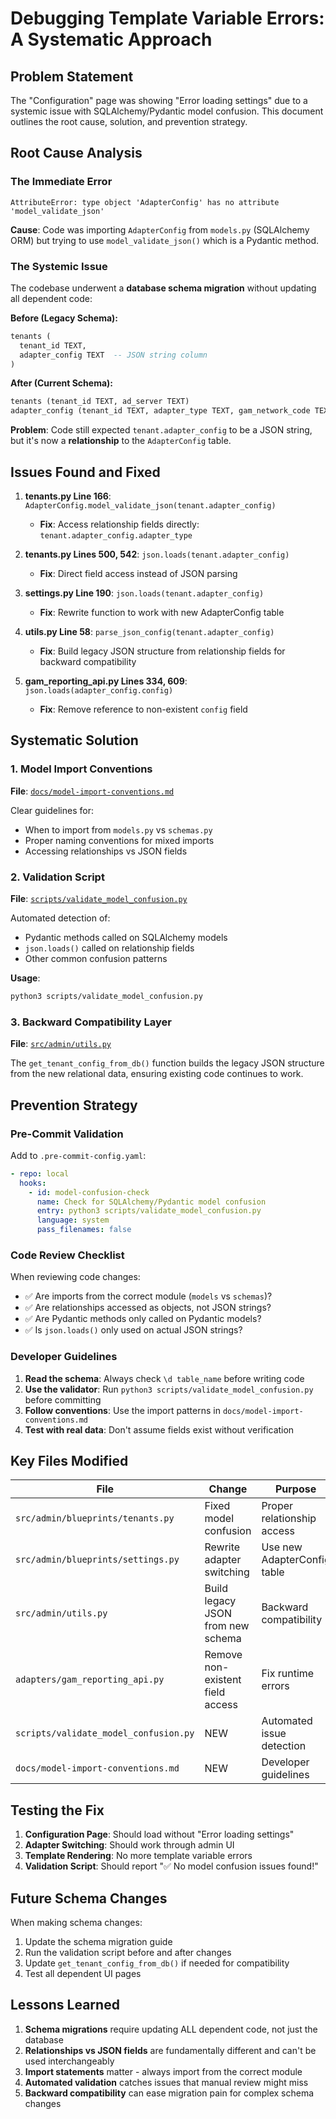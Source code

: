 # Debugging Template Variable Errors: A Systematic Approach

## Problem Statement

The "Configuration" page was showing "Error loading settings" due to a systemic issue with SQLAlchemy/Pydantic model confusion. This document outlines the root cause, solution, and prevention strategy.

## Root Cause Analysis

### The Immediate Error
```
AttributeError: type object 'AdapterConfig' has no attribute 'model_validate_json'
```

**Cause**: Code was importing `AdapterConfig` from `models.py` (SQLAlchemy ORM) but trying to use `model_validate_json()` which is a Pydantic method.

### The Systemic Issue

The codebase underwent a **database schema migration** without updating all dependent code:

**Before (Legacy Schema):**
```sql
tenants (
  tenant_id TEXT,
  adapter_config TEXT  -- JSON string column
)
```

**After (Current Schema):**
```sql
tenants (tenant_id TEXT, ad_server TEXT)
adapter_config (tenant_id TEXT, adapter_type TEXT, gam_network_code TEXT, ...)
```

**Problem**: Code still expected `tenant.adapter_config` to be a JSON string, but it's now a **relationship** to the `AdapterConfig` table.

## Issues Found and Fixed

1. **tenants.py Line 166**: `AdapterConfig.model_validate_json(tenant.adapter_config)`
   - **Fix**: Access relationship fields directly: `tenant.adapter_config.adapter_type`

2. **tenants.py Lines 500, 542**: `json.loads(tenant.adapter_config)`
   - **Fix**: Direct field access instead of JSON parsing

3. **settings.py Line 190**: `json.loads(tenant.adapter_config)`
   - **Fix**: Rewrite function to work with new AdapterConfig table

4. **utils.py Line 58**: `parse_json_config(tenant.adapter_config)`
   - **Fix**: Build legacy JSON structure from relationship fields for backward compatibility

5. **gam_reporting_api.py Lines 334, 609**: `json.loads(adapter_config.config)`
   - **Fix**: Remove reference to non-existent `config` field

## Systematic Solution

### 1. Model Import Conventions

**File**: [`docs/model-import-conventions.md`](/Users/brianokelley/Developer/salesagent/.conductor/toronto/docs/model-import-conventions.md)

Clear guidelines for:
- When to import from `models.py` vs `schemas.py`
- Proper naming conventions for mixed imports
- Accessing relationships vs JSON fields

### 2. Validation Script

**File**: [`scripts/validate_model_confusion.py`](/Users/brianokelley/Developer/salesagent/.conductor/toronto/scripts/validate_model_confusion.py)

Automated detection of:
- Pydantic methods called on SQLAlchemy models
- `json.loads()` called on relationship fields
- Other common confusion patterns

**Usage**:
```bash
python3 scripts/validate_model_confusion.py
```

### 3. Backward Compatibility Layer

**File**: [`src/admin/utils.py`](/Users/brianokelley/Developer/salesagent/.conductor/toronto/src/admin/utils.py)

The `get_tenant_config_from_db()` function builds the legacy JSON structure from the new relational data, ensuring existing code continues to work.

## Prevention Strategy

### Pre-Commit Validation

Add to `.pre-commit-config.yaml`:
```yaml
- repo: local
  hooks:
    - id: model-confusion-check
      name: Check for SQLAlchemy/Pydantic model confusion
      entry: python3 scripts/validate_model_confusion.py
      language: system
      pass_filenames: false
```

### Code Review Checklist

When reviewing code changes:
- ✅ Are imports from the correct module (`models` vs `schemas`)?
- ✅ Are relationships accessed as objects, not JSON strings?
- ✅ Are Pydantic methods only called on Pydantic models?
- ✅ Is `json.loads()` only used on actual JSON strings?

### Developer Guidelines

1. **Read the schema**: Always check `\d table_name` before writing code
2. **Use the validator**: Run `python3 scripts/validate_model_confusion.py` before committing
3. **Follow conventions**: Use the import patterns in `docs/model-import-conventions.md`
4. **Test with real data**: Don't assume fields exist without verification

## Key Files Modified

| File | Change | Purpose |
|------|--------|---------|
| `src/admin/blueprints/tenants.py` | Fixed model confusion | Proper relationship access |
| `src/admin/blueprints/settings.py` | Rewrite adapter switching | Use new AdapterConfig table |
| `src/admin/utils.py` | Build legacy JSON from new schema | Backward compatibility |
| `adapters/gam_reporting_api.py` | Remove non-existent field access | Fix runtime errors |
| `scripts/validate_model_confusion.py` | NEW | Automated issue detection |
| `docs/model-import-conventions.md` | NEW | Developer guidelines |

## Testing the Fix

1. **Configuration Page**: Should load without "Error loading settings"
2. **Adapter Switching**: Should work through admin UI
3. **Template Rendering**: No more template variable errors
4. **Validation Script**: Should report "✅ No model confusion issues found!"

## Future Schema Changes

When making schema changes:
1. Update the schema migration guide
2. Run the validation script before and after changes
3. Update `get_tenant_config_from_db()` if needed for compatibility
4. Test all dependent UI pages

## Lessons Learned

1. **Schema migrations** require updating ALL dependent code, not just the database
2. **Relationships vs JSON fields** are fundamentally different and can't be used interchangeably
3. **Import statements** matter - always import from the correct module
4. **Automated validation** catches issues that manual review might miss
5. **Backward compatibility** can ease migration pain for complex schema changes
